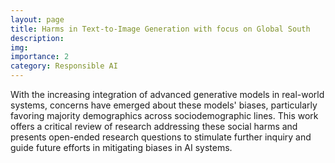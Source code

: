 ```yaml
---
layout: page
title: Harms in Text-to-Image Generation with focus on Global South
description: 
img: 
importance: 2
category: Responsible AI
---
```


With the increasing integration of advanced generative models in real-world systems, concerns have emerged about these models' biases, particularly favoring majority demographics across sociodemographic lines. This work offers a critical review of research addressing these social harms and presents open-ended research questions to stimulate further inquiry and guide future efforts in mitigating biases in AI systems.